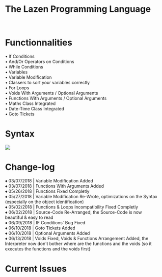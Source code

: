 <h1>The Lazen Programming Language</h1>
<br>
<h1>Functionnalities</h1>

• If Conditions<br>
• And/Or Operators on Conditions<br>
• While Conditions<br>
• Variables<br>
• Variable Modification<br>
• Classers to sort your variables correctly<br>
• For Loops<br>
• Voids With Arguments / Optional Arguments<br>
• Functions With Arguments / Optional Arguments<br>
• Maths Class Integrated<br>
• Date-Time Class Integrated<br>
• Goto Tickets<br>


<h1>Syntax</h1>
<img src="https://image.ibb.co/cOo0k8/Capture.png"></img>


<h1>Change-log</h1>

♦ 03/07/2018 | Variable Modification Added<br>
♦ 03/07/2018 | Functions With Arguments Added<br>
♦ 05/26/2018 | Functions Fixed Completly<br>
♦ 05/27/2018 | Variable Modification Re-Wrote, optimizations on the Syntax (especially on the object identification)<br>
♦ 05/02/2018 | Functions & Loops Incompatibility Fixed Completly<br>
♦ 06/02/2018 | Source-Code Re-Arranged, the Source-Code is now beautiful & easy to read<br>
♦ 06/09/2018 | IF Conditions' Bug Fixed<br>
♦ 06/10/2018 | Goto Tickets Added<br>
♦ 06/10/2018 | Optional Arguments Added<br>
♦ 06/13/2018 | Voids Fixed, Voids & Functions Arrangement Added, the Interpreter now don't bother where are the functions and the voids (so it executes the functions and the voids first)<br>


<h1>Current Issues</h1>

